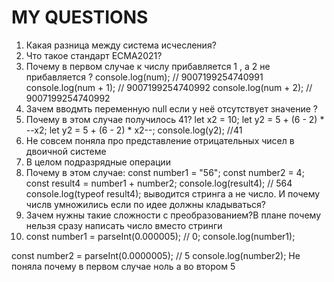 # MY QUESTIONS
1. Какая разница между система исчесления?
2. Что такое стандарт ECMA2021?
3. Почему в первом случае к числу прибавляется 1 , а 2 не прибавляется ?
        console.log(num);       // 9007199254740991
        console.log(num + 1);   // 9007199254740992
        console.log(num + 2);   // 9007199254740992
4. Зачем вводмть переменную null если у неё отсутствует значение ?
5. Почему в этом случае получилось 41?
    let x2 = 10;
    let y2 = 5 + (6 - 2) * --x2;
    let y2 = 5 + (6 - 2) * x2--;
    console.log(y2); //41
6. Не совсем поняла про представление отрицательных чисел в двоичной системе
7. В целом подразрядные операции
8. Почему в этом случае:
        const number1 = "56";
        const number2 = 4;
        const result4 = number1 + number2;
        console.log(result4); // 564
        console.log(typeof result4);
выводится стринга а не число. И почему числв умножились если по идее должны кладываться?
9. Зачем нужны такие сложности с преобразованием?В плане почему нельзя сразу написать число вместо стринги
10. const number1 = parseInt(0.000005);   // 0;
console.log(number1);
 
const number2 = parseInt(0.0000005);  // 5
console.log(number2);
Не поняла почему в первом случае ноль а во втором 5 





